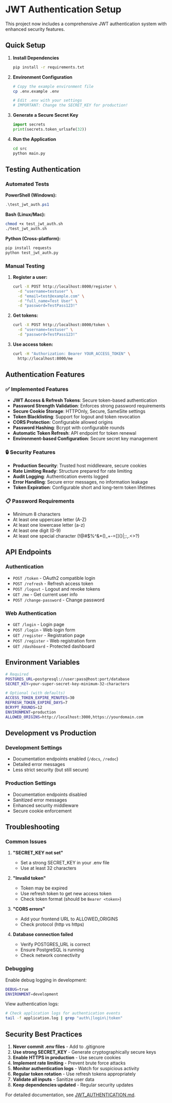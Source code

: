 # JWT Authentication Setup

This project now includes a comprehensive JWT authentication system with enhanced security features.

## Quick Setup

1. **Install Dependencies**
   ```bash
   pip install -r requirements.txt
   ```

2. **Environment Configuration**
   ```bash
   # Copy the example environment file
   cp .env.example .env
   
   # Edit .env with your settings
   # IMPORTANT: Change the SECRET_KEY for production!
   ```

3. **Generate a Secure Secret Key**
   ```python
   import secrets
   print(secrets.token_urlsafe(32))
   ```

4. **Run the Application**
   ```bash
   cd src
   python main.py
   ```

## Testing Authentication

### Automated Tests

**PowerShell (Windows):**
```powershell
.\test_jwt_auth.ps1
```

**Bash (Linux/Mac):**
```bash
chmod +x test_jwt_auth.sh
./test_jwt_auth.sh
```

**Python (Cross-platform):**
```bash
pip install requests
python test_jwt_auth.py
```

### Manual Testing

1. **Register a user:**
   ```bash
   curl -X POST http://localhost:8000/register \
     -d "username=testuser" \
     -d "email=test@example.com" \
     -d "full_name=Test User" \
     -d "password=TestPass123!"
   ```

2. **Get tokens:**
   ```bash
   curl -X POST http://localhost:8000/token \
     -d "username=testuser" \
     -d "password=TestPass123!"
   ```

3. **Use access token:**
   ```bash
   curl -H "Authorization: Bearer YOUR_ACCESS_TOKEN" \
     http://localhost:8000/me
   ```

## Authentication Features

### ✅ Implemented Features

- **JWT Access & Refresh Tokens**: Secure token-based authentication
- **Password Strength Validation**: Enforces strong password requirements
- **Secure Cookie Storage**: HTTPOnly, Secure, SameSite settings
- **Token Blacklisting**: Support for logout and token revocation
- **CORS Protection**: Configurable allowed origins
- **Password Hashing**: Bcrypt with configurable rounds
- **Automatic Token Refresh**: API endpoint for token renewal
- **Environment-based Configuration**: Secure secret key management

### 🔒 Security Features

- **Production Security**: Trusted host middleware, secure cookies
- **Rate Limiting Ready**: Structure prepared for rate limiting
- **Audit Logging**: Authentication events logged
- **Error Handling**: Secure error messages, no information leakage
- **Token Expiration**: Configurable short and long-term token lifetimes

### 📋 Password Requirements

- Minimum 8 characters
- At least one uppercase letter (A-Z)
- At least one lowercase letter (a-z)
- At least one digit (0-9)
- At least one special character (!@#$%^&*()_+-=[]{}|;:,.<>?)

## API Endpoints

### Authentication
- `POST /token` - OAuth2 compatible login
- `POST /refresh` - Refresh access token
- `POST /logout` - Logout and revoke tokens
- `GET /me` - Get current user info
- `POST /change-password` - Change password

### Web Authentication
- `GET /login` - Login page
- `POST /login` - Web login form
- `GET /register` - Registration page
- `POST /register` - Web registration form
- `GET /dashboard` - Protected dashboard

## Environment Variables

```bash
# Required
POSTGRES_URL=postgresql://user:pass@host:port/database
SECRET_KEY=your-super-secret-key-minimum-32-characters

# Optional (with defaults)
ACCESS_TOKEN_EXPIRE_MINUTES=30
REFRESH_TOKEN_EXPIRE_DAYS=7
BCRYPT_ROUNDS=12
ENVIRONMENT=production
ALLOWED_ORIGINS=http://localhost:3000,https://yourdomain.com
```

## Development vs Production

### Development Settings
- Documentation endpoints enabled (`/docs`, `/redoc`)
- Detailed error messages
- Less strict security (but still secure)

### Production Settings
- Documentation endpoints disabled
- Sanitized error messages
- Enhanced security middleware
- Secure cookie enforcement

## Troubleshooting

### Common Issues

1. **"SECRET_KEY not set"**
   - Set a strong SECRET_KEY in your .env file
   - Use at least 32 characters

2. **"Invalid token"**
   - Token may be expired
   - Use refresh token to get new access token
   - Check token format (should be `Bearer <token>`)

3. **"CORS errors"**
   - Add your frontend URL to ALLOWED_ORIGINS
   - Check protocol (http vs https)

4. **Database connection failed**
   - Verify POSTGRES_URL is correct
   - Ensure PostgreSQL is running
   - Check network connectivity

### Debugging

Enable debug logging in development:
```bash
DEBUG=true
ENVIRONMENT=development
```

View authentication logs:
```bash
# Check application logs for authentication events
tail -f application.log | grep "auth\|login\|token"
```

## Security Best Practices

1. **Never commit .env files** - Add to .gitignore
2. **Use strong SECRET_KEY** - Generate cryptographically secure keys
3. **Enable HTTPS in production** - Use secure cookies
4. **Implement rate limiting** - Prevent brute force attacks
5. **Monitor authentication logs** - Watch for suspicious activity
6. **Regular token rotation** - Use refresh tokens appropriately
7. **Validate all inputs** - Sanitize user data
8. **Keep dependencies updated** - Regular security updates

For detailed documentation, see [JWT_AUTHENTICATION.md](JWT_AUTHENTICATION.md).